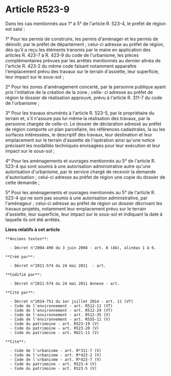 # Article R523-9

Dans les cas mentionnés aux 1° à 5° de l'article R. 523-4, le préfet de région est saisi : 

1° Pour les permis de construire, les permis d'aménager et les permis de démolir, par le préfet de département ; celui-ci
adresse au préfet de région, dès qu'il a reçu les éléments transmis par le maire en application des articles R. 423-7 à R.
423-9 du code de l'urbanisme, les pièces complémentaires prévues par les arrêtés mentionnés au dernier alinéa de l'article R.
423-2 du même code faisant notamment apparaître l'emplacement prévu des travaux sur le terrain d'assiette, leur superficie,
leur impact sur le sous-sol ; 

2° Pour les zones d'aménagement concerté, par la personne publique ayant pris l'initiative de la création de la zone ; celle-
ci adresse au préfet de région le dossier de réalisation approuvé, prévu à l'article R. 311-7 du code de l'urbanisme ; 

3° Pour les travaux énumérés à l'article R. 523-5, par le propriétaire du terrain et, s'il n'assure pas lui-même la
réalisation des travaux, par la personne chargée de celle-ci. Le dossier de déclaration adressé au préfet de région comporte
un plan parcellaire, les références cadastrales, la ou les surfaces intéressées, le descriptif des travaux, leur destination
et leur emplacement sur le terrain d'assiette de l'opération ainsi qu'une notice précisant les modalités techniques
envisagées pour leur exécution et leur impact sur le sous-sol ; 

4° Pour les aménagements et ouvrages mentionnés au 5° de l'article R. 523-4 qui sont soumis à une autorisation administrative
autre qu'une autorisation d'urbanisme, par le service chargé de recevoir la demande d'autorisation ; celui-ci adresse au
préfet de région une copie du dossier de cette demande ; 

5° Pour les aménagements et ouvrages mentionnés au 5° de l'article R. 523-4 qui ne sont pas soumis à une autorisation
administrative, par l'aménageur ; celui-ci adresse au préfet de région un dossier décrivant les travaux projetés, notamment
leur emplacement prévu sur le terrain d'assiette, leur superficie, leur impact sur le sous-sol et indiquant la date à
laquelle ils ont été arrêtés.

**Liens relatifs à cet article**

	**Anciens textes**:

	  - Décret n°2004-490 du 3 juin 2004 - art. 8 (Ab), alinéas 1 à 6.

	**Créé par**:

	  - Décret n°2011-574 du 24 mai 2011  - art.

	**Codifié par**:

	  - Décret n°2011-574 du 24 mai 2011 Annexe - art.

	**Cité par**:

	  - Décret n°2014-751 du 1er juillet 2014 - art. 11 (VT)
	  - Code de l'environnement - art. R512-11 (VT)
	  - Code de l'environnement - art. R512-29 (VT)
	  - Code de l'environnement - art. R512-35 (V)
	  - Code de l'environnement - art. R555-11 (V)
	  - Code du patrimoine - art. R523-19 (V)
	  - Code du patrimoine - art. R523-20 (V)
	  - Code du patrimoine - art. R621-11 (V)

	**Cite**:

	  - Code de l'urbanisme - art. R*311-7 (V)
	  - Code de l'urbanisme - art. R*423-2 (V)
	  - Code de l'urbanisme - art. R*423-7 (V)
	  - Code du patrimoine - art. R523-4 (V)
	  - Code du patrimoine - art. R523-5 (V)
